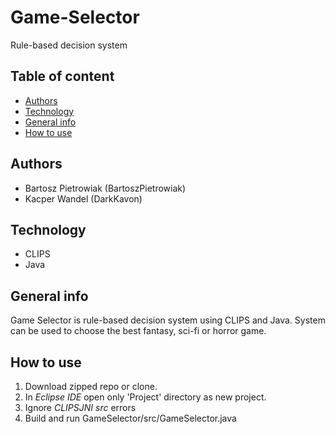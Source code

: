 # Game-Selector
Rule-based decision system

## Table of content
* [Authors](#aut)
* [Technology](#tech)
* [General info](#info)
* [How to use](#how)

<a id='aut'></a>
## Authors
* Bartosz Pietrowiak (BartoszPietrowiak)
* Kacper Wandel (DarkKavon)

<a id='tech'></a>
## Technology
* CLIPS
* Java

<a id='info'></a>
## General info
Game Selector is rule-based decision system using CLIPS and Java. System can be used to choose the best fantasy, sci-fi or horror game.

<a id='how'></a>
## How to use
1. Download zipped repo or clone.
2. In *Eclipse IDE* open only 'Project' directory as new project.
3. Ignore *CLIPSJNI src* errors
4. Build and run GameSelector/src/GameSelector.java
